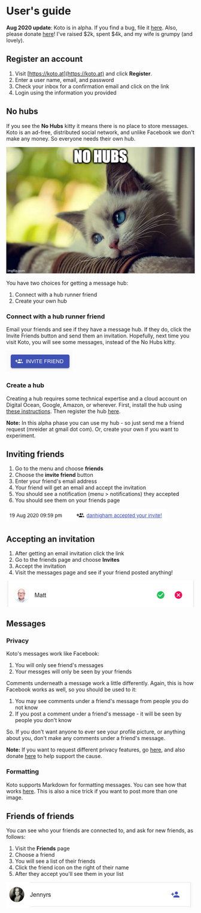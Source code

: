# User's guide

**Aug 2020 update**: Koto is in alpha. If you find a bug, file it [here](https://github.com/mreider/koto/issues). Also, please donate [here](https://gf.me/u/x738p6)! I've raised $2k, spent $4k, and my wife is grumpy (and lovely).

## Register an account

1. Visit [https://koto.at](https://koto.at) and click **Register**.
2. Enter a user name, email, and password
3. Check your inbox for a confirmation email and click on the link
4. Login using the information you provided

##  No hubs

If you see the **No Hubs** kitty it means there is no place to store messages. Koto is an ad-free, distributed social network, and unlike Facebook we don't make any money. So everyone needs their own hub.

![no hubs](readme-images/user-guide-no-hubs.jpg)

You have two choices for getting a message hub:

1. Connect with a hub runner friend
2. Create your own hub

### Connect with a hub runner friend

Email your friends and see if they have a message hub. If they do, click the Invite Friends button and send them an invitation. Hopefully, next time you visit Koto, you will see some messages, instead of the No Hubs kitty.

![invite](readme-images/user-guide-invite-friends.png)

### Create a hub

Creating a hub requires some technical expertise and a cloud account on Digital Ocean, Google, Amazon, or wherever. First, install the hub using [these instructions](install-message-hub.md). Then register the hub [here](message-hub-registration.md).

**Note:** In this alpha phase you can use my hub - so just send me a friend request (mreider at gmail dot com). Or, create your own if you want to experiment.

## Inviting friends

1. Go to the menu and choose **friends**
2. Choose the **invite friend** button
3. Enter your friend's email address
4. Your friend will get an email and accept the invitation
5. You should see a notification (menu > notifications) they accepted
6. You should see them on your friends page

![accept](readme-images/user-guide-accepted.png)

## Accepting an invitation

1. After getting an email invitation click the link
2. Go to the friends page and choose **Invites**
3. Accept the invitation
4. Visit the messages page and see if your friend posted anything!

![accept invite](readme-images/user-guide-accept-matt.png)

## Messages

### Privacy

Koto's messages work like Facebook:

1. You will only see friend's messages
2. Your messges will only be seen by your friends

Comments underneath a message work a little differently. Again, this is how Facebook works as well, so you should be used to it:

1. You may see comments under a friend's message from people you do not know
2. If you post a comment under a friend's message - it will be seen by people you don't know

So. If you don't want anyone to ever see your profile picture, or anything about you, don't make any comments under a friend's message. 

**Note:** If you want to request different privacy features, go [here](https://github.com/mreider/koto/issues), and also donate [here](https://gf.me/u/x738p6) to help support the cause.

### Formatting

Koto supports Markdown for formatting messages. You can see how that works [here](https://devhints.io/markdown). This is also a nice trick if you want to post more than one image.

## Friends of friends

You can see who your friends are connected to, and ask for new friends, as follows:

1. Visit the **Friends** page
2. Choose a friend
3. You will see a list of their friends
4. Click the friend icon on the right of their name
5. After they accept you'll see them in your list

![jenny request](readme-images/user-guide-request.png)
